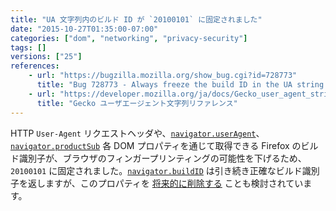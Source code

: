 ```yaml
---
title: "UA 文字列内のビルド ID が `20100101` に固定されました"
date: "2015-10-27T01:35:00-07:00"
categories: ["dom", "networking", "privacy-security"]
tags: []
versions: ["25"]
references:
    - url: "https://bugzilla.mozilla.org/show_bug.cgi?id=728773"
      title: "Bug 728773 - Always freeze the build ID in the UA string at 20100101"
    - url: "https://developer.mozilla.org/ja/docs/Gecko_user_agent_string_reference"
      title: "Gecko ユーザエージェント文字列リファレンス"
---
```

HTTP `User-Agent` リクエストヘッダや、[`navigator.userAgent`](https://developer.mozilla.org/ja/docs/Web/API/NavigatorID/userAgent)、[`navigator.productSub`](https://developer.mozilla.org/ja/docs/Web/API/Navigator/productSub) 各 DOM プロパティを通じて取得できる Firefox のビルド識別子が、ブラウザのフィンガープリンティングの可能性を下げるため、`20100101` に固定されました。[`navigator.buildID`](https://developer.mozilla.org/ja/docs/Web/API/Navigator/buildID) は引き続き正確なビルド識別子を返しますが、このプロパティを [将来的に削除する](https://www.fxsitecompat.com/ja/docs/2015/navigator-buildid-will-be-removed/) ことも検討されています。
